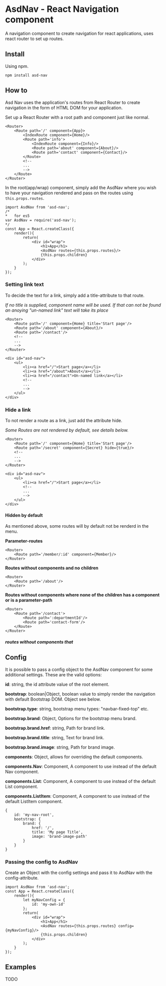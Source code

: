 # AsdNav - React Navigation component

A navigation component to create navigation for react applications, uses react router to set up routes.

## Install

Using npm.

```npm install asd-nav```

## How to

Asd Nav uses the application's routes from React Router to create navigation in the form of HTML DOM for your application.

Set up a React Router with a root path and component just like normal.

```
<Router>
    <Route path='/' component={App}>
        <IndexRoute component={Home}/>
        <Route path='info'>
            <IndexRoute component={Info}/>
            <Route path='about' component={About}/>
            <Route path='contact' component={Contact}/>
        </Route>
        <!--
        ...
        -->
    </Route>
</Router>
```

In the root(app/wrap) component, simply add the AsdNav where you wish to have your navigation rendered and pass on the routes using `this.props.routes`.

```
import AsdNav from 'asd-nav';
/*
*   for es5
var AsdNav = require('asd-nav');
*/
const App = React.createClass({
    render(){
        return(
            <div id="wrap">
                <h1>App</h1>
                <AsdNav routes={this.props.routes}/>
                {this.props.children}
            </div>
        );
    }
});
```

### Setting link text

To decide the text for a link, simply add a title-attribute to that route.

*If no title is supplied, component name will be used. If that can not be found an anoying "un-named link" text will take its place*

```
<Router>
    <Route path='/' component={Home} title='Start page'/>
    <Route path='/about' component={About}/>
    <Route path='/contact'/>
    <!--
    ...
    -->
</Router>
```

```
<div id="asd-nav">
    <ul>
        <li><a href="/">Start page</a></li>
        <li><a href="/about">About</a></li>
        <li><a href="/contact">Un-named link</a></li>
        <!--
        ...
        -->
    </ul>
</div>
```

### Hide a link

To not render a route as a link, just add the attribute hide.

*Some Routes are not rendered by default, see details below.*

```
<Router>
    <Route path='/' component={Home} title='Start page'/>
    <Route path='/secret' component={Secret} hide={true}/>
    <!--
    ...
    -->
</Router>
```

```
<div id="asd-nav">
    <ul>
        <li><a href="/">Start page</a></li>
        <!--
        ...
        -->
    </ul>
</div>
```

#### Hidden by default

As mentioned above, some routes will by default not be renderd in the menu.

**Parameter-routes**
```
<Router>
    <Route path='/member/:id' component={Member}/>
</Router>
```

**Routes without components and no children**
```
<Router>
    <Route path='/about'/>
</Router>
```

**Routes without components where none of the children has a component or is a parameter-path**
```
<Router>
    <Route path='/contact'>
        <Route path=':departmentId'/>
        <Route path='contact-form'/>
    </Route>
</Router>
```

##### routes without components that

## Config

It is possible to pass a config object to the AsdNav component for some additional settings. These are the valid options:

**id**: string, the id attribute value of the root element.

**bootstrap**: boolean|Object, boolean value to simply render the navigation with default Bootstrap DOM. Object see below.

**bootstrap.type**: string, bootstrap menu types: "navbar-fixed-top" etc.

**bootstrap.brand**: Object, Options for the bootstrap menu brand.

**bootstrap.brand.href**: string, Path for brand link.

**bootstrap.brand.title**: string, Text for brand link.

**bootstrap.brand.image**: string, Path for brand image.

**components**: Object, allows for overriding the default components.

**components.Nav**: Component, A component to use instead of the default Nav component.

**components.List**: Component, A component to use instead of the default List component.

**components.ListItem**: Component, A component to use instead of the default ListItem component.

```
{
    id: 'my-nav-root',
    bootstrap: {
        brand: {
            href: '/',
            title: 'My page Title',
            image: 'brand-image-path'
        }
    }
}
```

### Passing the config to AsdNav

Create an Object with the config settings and pass it to AsdNav with the config-attribute.

```
import AsdNav from 'asd-nav';
const App = React.createClass({
    render(){
        let myNavConfig = {
            id: 'my-own-id'
        };
        return(
            <div id="wrap">
                <h1>App</h1>
                <AsdNav routes={this.props.routes} config={myNavConfig}/>
                {this.props.children}
            </div>
        );
    }
});
```

## Examples

TODO